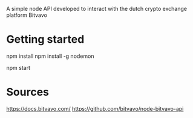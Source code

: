 A simple node API developed to interact with the dutch crypto exchange platform Bitvavo


# Getting started

npm install
npm install -g nodemon

npm start


# Sources

https://docs.bitvavo.com/
https://github.com/bitvavo/node-bitvavo-api
